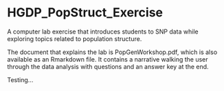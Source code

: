 # HGDP_PopStruct_Exercise

A computer lab exercise that introduces students to SNP data while exploring topics related to population structure.

The document that explains the lab is PopGenWorkshop.pdf, which is also available as an Rmarkdown file. It contains a
narrative walking the user through the data analysis with questions and an answer key at the end.

Testing...